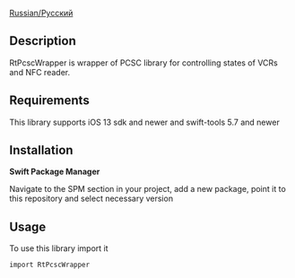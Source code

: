 [Russian/Русский](README_RUS.md) 

## Description
RtPcscWrapper is wrapper of PCSC library for controlling states of VCRs and NFC reader.

## Requirements
This library supports iOS 13 sdk and newer and swift-tools 5.7 and newer

## Installation
**Swift Package Manager**

Navigate to the SPM section in your project, add a new package, point it to
this repository and select necessary version

## Usage
To use this library import it
```bash
import RtPcscWrapper
```
